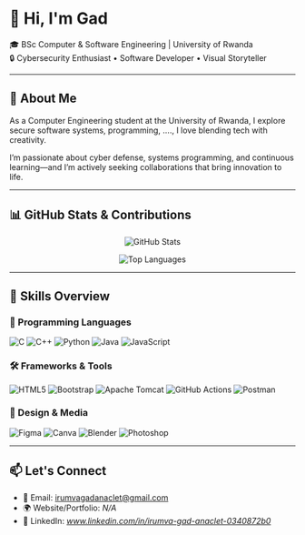 <!-- Profile README for irumvag -->

# 👋 Hi, I'm Gad

🎓 BSc Computer & Software Engineering | University of Rwanda  
🔒 Cybersecurity Enthusiast • Software Developer • Visual Storyteller  

---

## 🚀 About Me

As a Computer Engineering student at the University of Rwanda, I explore secure software systems, programming, ...., I love blending tech with creativity.

I’m passionate about cyber defense, systems programming, and continuous learning—and I’m actively seeking collaborations that bring innovation to life.

---

## 📊 GitHub Stats & Contributions

<!-- GitHub Stats -->
<p align="center">
  <img src="https://github-readme-stats.vercel.app/api?username=irumvag&show_icons=true&theme=radical" alt="GitHub Stats" />
</p>

<!-- Top Languages -->
<p align="center">
  <img src="https://github-readme-stats.vercel.app/api/top-langs/?username=irumvag&layout=compact&theme=radical" alt="Top Languages" />
</p>

---

## 🧠 Skills Overview

### 📌 Programming Languages
![C](https://img.shields.io/badge/C-00599C?style=for-the-badge&logo=c&logoColor=white)
![C++](https://img.shields.io/badge/C++-00599C?style=for-the-badge&logo=c%2B%2B&logoColor=white)
![Python](https://img.shields.io/badge/Python-3670A0?style=for-the-badge&logo=python&logoColor=ffdd54)
![Java](https://img.shields.io/badge/Java-ED8B00?style=for-the-badge&logo=openjdk&logoColor=white)
![JavaScript](https://img.shields.io/badge/JavaScript-F7DF1E?style=for-the-badge&logo=javascript&logoColor=black)

### 🛠 Frameworks & Tools
![HTML5](https://img.shields.io/badge/HTML5-E34F26?style=for-the-badge&logo=html5&logoColor=white)
![Bootstrap](https://img.shields.io/badge/Bootstrap-8511FA?style=for-the-badge&logo=bootstrap&logoColor=white)
![Apache Tomcat](https://img.shields.io/badge/Apache%20Tomcat-F8DC75?style=for-the-badge&logo=apache-tomcat&logoColor=black)
![GitHub Actions](https://img.shields.io/badge/GitHub%20Actions-2671E5?style=for-the-badge&logo=githubactions&logoColor=white)
![Postman](https://img.shields.io/badge/Postman-FF6C37?style=for-the-badge&logo=postman&logoColor=white)

### 🎨 Design & Media
![Figma](https://img.shields.io/badge/Figma-F24E1E?style=for-the-badge&logo=figma&logoColor=white)
![Canva](https://img.shields.io/badge/Canva-00C4CC?style=for-the-badge&logo=canva&logoColor=white)
![Blender](https://img.shields.io/badge/Blender-F5792A?style=for-the-badge&logo=blender&logoColor=white)
![Photoshop](https://img.shields.io/badge/Photoshop-31A8FF?style=for-the-badge&logo=Adobe%20Photoshop&logoColor=white)

---

## 📫 Let's Connect

- 📧 Email: [irumvagadanaclet@gmail.com](mailto:irumvagadanaclet@gmail.com)
- 🌍 Website/Portfolio: *N/A*
- 🔗 LinkedIn: *www.linkedin.com/in/irumva-gad-anaclet-0340872b0*




